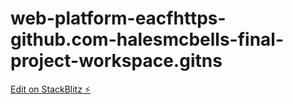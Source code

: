 # web-platform-eacfhttps-github.com-halesmcbells-final-project-workspace.gitns

[Edit on StackBlitz ⚡️](https://stackblitz.com/edit/web-platform-eacfns)